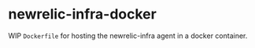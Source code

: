 # newrelic-infra-docker

WIP `Dockerfile` for hosting the newrelic-infra agent in a docker container.


